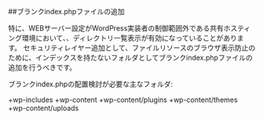 ##ブランクindex.phpファイルの追加

特に、WEBサーバー設定がWordPress実装者の制御範囲外である共有ホスティング環境において、、ディレクトリ一覧表示が有効になっていることがあります。
セキュリティレイヤー追加として、ファイルリソースのブラウザ表示防止のために、インデックスを持たないフォルダとしてブランクindex.phpファイルの追加を行うべきです。

ブランクindex.phpの配置検討が必要な主なフォルダ:

+wp-includes
+wp-content
+wp-content/plugins
+wp-content/themes
+wp-content/uploads
